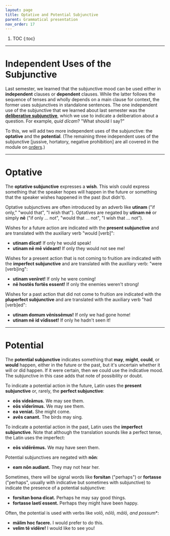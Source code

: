 ```yaml
---
layout: page
title: Optative and Potential Subjunctive
parent: Grammatical presentation
nav_order: 17
---
```


1. TOC
{:toc}

***

# Independent Uses of the Subjunctive

Last semester, we learned that the subjunctive mood can be used either in **independent** clauses or **dependent** clauses. While the latter follows the sequence of tenses and wholly depends on a main clause for context, the former uses subjunctives in standalone sentences. The one independent use of the subjunctive that we learned about last semester was the [**deliberative subjunctive**](../05-questions/#deliberative-subjunctive), which we use to indicate a deliberation about a question. For example, *quid dīcam*? "What should I say?"

To this, we will add two more independent uses of the subjunctive: the **optative** and the **potential**. (The remaining three independent uses of the subjunctive [jussive, hortatory, negative prohibition] are all covered in the module on [orders](../18-orders/).)

***

# Optative

The **optative subjunctive** expresses a **wish**. This wish could express something that the speaker hopes will happen in the future or something that the speaker wishes happened in the past (but didn't).

Optative subjunctives are often introduced by an adverb like **utinam** ("if only," "would that", "I wish that"). Optatives are negated by **utinam nē** or simply **nē** ("if only ... not", "would that ... not", "I wish that ... not").

Wishes for a future action are indicated with the **present subjunctive** and are translated with the auxiliary verb "would [verb]":
- **utinam dīcat!** If only he would speak!
- **utinam nē mē videant!** If only they would not see me!

Wishes for a present action that is not coming to fruition are indicated with the **imperfect subjunctive** and are translated with the auxiliary verb: "were [verb]ing":
- **utinam venīret!** If only he were coming!
- **nē hostēs fortēs essent!** If only the enemies weren't strong!

Wishes for a past action that did not come to fruition are indicated with the **pluperfect subjunctive** and are translated with the auxiliary verb "had [verb]ed":
- **utinam domum vēnissēmus!** If only we had gone home!
- **utinam nē id vīdisset!** If only he hadn't seen it!

***

# Potential

The **potential subjunctive** indicates something that **may**, **might**, **could**, or **would** happen, either in the future or the past, but it's uncertain whether it will or did happen. If it were certain, then we could use the indicative mood. The subjunctive in this case adds that note of possibility or doubt.

To indicate a potential action in the future, Latin uses the **present subjunctive** or, rarely, the **perfect subjunctive**:
- **eōs videāmus.** We may see them.
- **eōs vīderīmus.** We may see them.
- **ea veniat.** She might come.
- **avēs canant.** The birds may sing.

To indicate a potential action in the past, Latin uses the **imperfect subjunctive**. Note that although the translation sounds like a perfect tense, the Latin uses the imperfect:
- **eōs vidērēmus.** We may have seen them.

Potential subjunctives are negated with **nōn**:
- **eam nōn audiant.** They may not hear her.

Sometimes, there will be signal words like **forsitan** ("perhaps") or **fortasse** ("perhaps", usually with indicative but sometimes with subjunctive) to indicate the presence of a potential subjunctive:
- **forsitan bona dīcat.** Perhaps he may say good things.
- **fortasse laetī essent.** Perhaps they might have been happy.

Often, the potential is used with verbs like **volō*, nōlō, mālō, and possum**:
- **mālim hoc facere.** I would prefer to do this.
- **velim tē vidēre!** I would like to see you!
